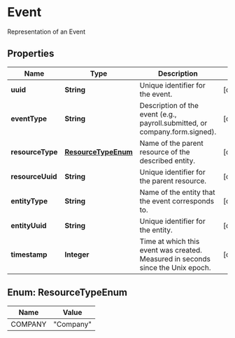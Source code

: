 

# Event

Representation of an Event

## Properties

| Name | Type | Description | Notes |
|------------ | ------------- | ------------- | -------------|
|**uuid** | **String** | Unique identifier for the event. |  [optional] |
|**eventType** | **String** | Description of the event (e.g., payroll.submitted, or company.form.signed). |  [optional] |
|**resourceType** | [**ResourceTypeEnum**](#ResourceTypeEnum) | Name of the parent resource of the described entity. |  [optional] |
|**resourceUuid** | **String** | Unique identifier for the parent resource. |  [optional] |
|**entityType** | **String** | Name of the entity that the event corresponds to. |  [optional] |
|**entityUuid** | **String** | Unique identifier for the entity. |  [optional] |
|**timestamp** | **Integer** | Time at which this event was created. Measured in seconds since the Unix epoch. |  [optional] |



## Enum: ResourceTypeEnum

| Name | Value |
|---- | -----|
| COMPANY | &quot;Company&quot; |



